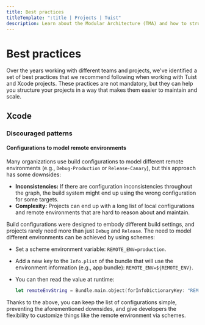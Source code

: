 ```yaml
---
title: Best practices
titleTemplate: ":title | Projects | Tuist"
description: Learn about the Modular Architecture (TMA) and how to structure your projects using it.
---
```


# Best practices

Over the years working with different teams and projects, we've identified a set of best practices that we recommend following when working with Tuist and Xcode projects. These practices are not mandatory, but they can help you structure your projects in a way that makes them easier to maintain and scale.

## Xcode

### Discouraged patterns

#### Configurations to model remote environments

Many organizations use build configurations to model different remote environments (e.g., `Debug-Production` or `Release-Canary`), but this approach has some downsides:

- **Inconsistencies:** If there are configuration inconsistencies throughout the graph, the build system might end up using the wrong configuration for some targets.
- **Complexity:** Projects can end up with a long list of local configurations and remote environments that are hard to reason about and maintain.

Build configurations were designed to embody different build settings, and projects rarely need more than just `Debug` and `Release`. The need to model different environments can be achieved by using schemes:

- Set a scheme environment variable: `REMOTE_ENV=production`.
- Add a new key to the `Info.plist` of the bundle that will use the environment information (e.g., app bundle): `REMOTE_ENV=${REMOTE_ENV}`.
- You can then read the value at runtime:

    ```swift
    let remoteEnvString = Bundle.main.object(forInfoDictionaryKey: "REMOTE_ENV") as? String
    ```

Thanks to the above, you can keep the list of configurations simple, preventing the aforementioned downsides, and give developers the flexibility to customize things like the remote environment via schemes.
